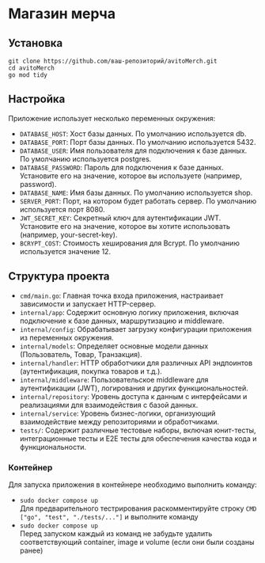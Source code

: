 # Магазин мерча

## Установка

```
git clone https://github.com/ваш-репозиторий/avitoMerch.git
cd avitoMerch
go mod tidy
```

## Настройка

Приложение использует несколько переменных окружения:

- ```DATABASE_HOST```: Хост базы данных. По умолчанию используется db.  
- ```DATABASE_PORT```: Порт базы данных. По умолчанию используется 5432.  
- ```DATABASE_USER```: Имя пользователя для подключения к базе данных. По умолчанию используется postgres.  
- ```DATABASE_PASSWORD```: Пароль для подключения к базе данных. Установите его на значение, которое вы используете (например, password).  
- ```DATABASE_NAME```: Имя базы данных. По умолчанию используется shop.  
- ```SERVER_PORT```: Порт, на котором будет работать сервер. По умолчанию используется порт 8080.  
- ```JWT_SECRET_KEY```: Секретный ключ для аутентификации JWT. Установите его на значение, которое вы хотите использовать (например, your-secret-key).  
- ```BCRYPT_COST```: Стоимость хеширования для Bcrypt. По умолчанию используется значение 12.  

## Структура проекта

- ```cmd/main.go```: Главная точка входа приложения, настраивает зависимости и запускает HTTP-сервер.  
- ```internal/app```: Содержит основную логику приложения, включая подключение к базе данных, маршрутизацию и middleware.
- ```internal/config```: Обрабатывает загрузку конфигурации приложения из переменных окружения.
- ```internal/models```: Определяет основные модели данных (Пользователь, Товар, Транзакция).
- ```internal/handler```: HTTP обработчики для различных API эндпоинтов (аутентификация, покупка товаров и т.д.).
- ```internal/middleware```: Пользовательское middleware для аутентификации (JWT), логирования и других функциональностей.
- ```internal/repository```: Уровень доступа к данным с интерфейсами и реализациями для взаимодействия с базой данных.
- ```internal/service```: Уровень бизнес-логики, организующий взаимодействие между репозиториями и обработчиками.
- ```tests/```: Содержит различные тестовые наборы, включая юнит-тесты, интеграционные тесты и E2E тесты для обеспечения качества кода и функциональности.

### Контейнер

Для запуска приложения в контейнере необходимо выполнить команду:
- ```sudo docker compose up```  
Для предварительного тестрирования раскомментируйте строку ```CMD ["go", "test", "./tests/..."]``` и выполните команду  
- ```sudo docker compose up```  
Перед запуском каждый из команд не забудьте удалить соответствующий container, image и volume (если они были созданы ранее)